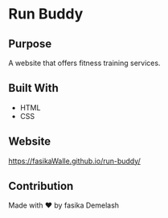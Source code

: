 # Run Buddy

## Purpose

A website that offers fitness training services.

## Built With

- HTML
- CSS

## Website

https://fasikaWalle.github.io/run-buddy/

## Contribution

Made with ❤️ by fasika Demelash
